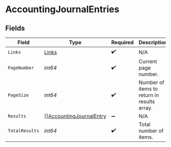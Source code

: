 # AccountingJournalEntries


## Fields

| Field                                                                     | Type                                                                      | Required                                                                  | Description                                                               |
| ------------------------------------------------------------------------- | ------------------------------------------------------------------------- | ------------------------------------------------------------------------- | ------------------------------------------------------------------------- |
| `Links`                                                                   | [Links](../../models/shared/links.md)                                     | :heavy_check_mark:                                                        | N/A                                                                       |
| `PageNumber`                                                              | *int64*                                                                   | :heavy_check_mark:                                                        | Current page number.                                                      |
| `PageSize`                                                                | *int64*                                                                   | :heavy_check_mark:                                                        | Number of items to return in results array.                               |
| `Results`                                                                 | [][AccountingJournalEntry](../../models/shared/accountingjournalentry.md) | :heavy_minus_sign:                                                        | N/A                                                                       |
| `TotalResults`                                                            | *int64*                                                                   | :heavy_check_mark:                                                        | Total number of items.                                                    |